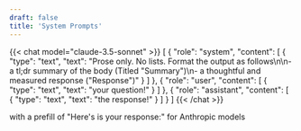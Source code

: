 ```yaml
---
draft: false
title: 'System Prompts'
---
```


{{< chat model="claude-3.5-sonnet" >}}
[
{
"role": "system",
"content": [
{
"type": "text",
"text": "Prose only. No lists. Format the output as follows\n\n- a tl;dr summary of the body (Titled \"Summary\")\n- a thoughtful and measured response (\"Response\")"
}
]
},
{
"role": "user",
"content": [
{
"type": "text",
"text": "your question!"
}
]
},
{
"role": "assistant",
"content": [
{
"type": "text",
"text": "the response!"
}
]
}
]
{{< /chat >}}

with a prefill of "Here's is your response:" for Anthropic models
